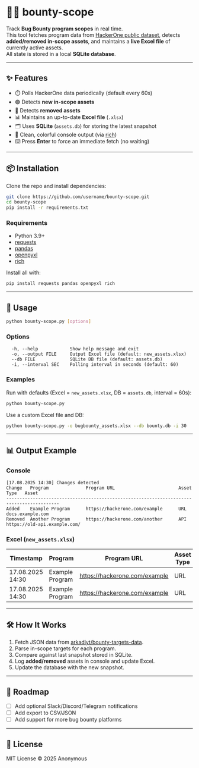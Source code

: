 # 🕵️‍♂️ bounty-scope

Track **Bug Bounty program scopes** in real time.  
This tool fetches program data from [HackerOne public dataset](https://github.com/arkadiyt/bounty-targets-data), detects **added/removed in-scope assets**, and maintains a **live Excel file** of currently active assets.  
All state is stored in a local **SQLite database**.

---

## ✨ Features
- ⏱️ Polls HackerOne data periodically (default every 60s)  
- 🟢 Detects **new in-scope assets**  
- 🔴 Detects **removed assets**  
- 📊 Maintains an up-to-date **Excel file** (`.xlsx`)  
- 🗂️ Uses **SQLite** (`assets.db`) for storing the latest snapshot  
- 🎨 Clean, colorful console output (via [rich](https://github.com/Textualize/rich))  
- ⌨️ Press **Enter** to force an immediate fetch (no waiting)  

---

## 📦 Installation

Clone the repo and install dependencies:

```bash
git clone https://github.com/username/bounty-scope.git
cd bounty-scope
pip install -r requirements.txt
```

### Requirements
- Python 3.9+
- [requests](https://pypi.org/project/requests/)  
- [pandas](https://pypi.org/project/pandas/)  
- [openpyxl](https://pypi.org/project/openpyxl/)  
- [rich](https://pypi.org/project/rich/)  

Install all with:
```bash
pip install requests pandas openpyxl rich
```

---

## 🚀 Usage

```bash
python bounty-scope.py [options]
```

### Options
```
  -h, --help            Show help message and exit
  -o, --output FILE     Output Excel file (default: new_assets.xlsx)
  --db FILE             SQLite DB file (default: assets.db)
  -i, --interval SEC    Polling interval in seconds (default: 60)
```

### Examples

Run with defaults (Excel = `new_assets.xlsx`, DB = `assets.db`, interval = 60s):
```bash
python bounty-scope.py
```

Use a custom Excel file and DB:
```bash
python bounty-scope.py -o bugbounty_assets.xlsx --db bounty.db -i 30
```

---

## 📊 Output Example

### Console
```
[17.08.2025 14:30] Changes detected
Change   Program              Program URL                        Asset Type   Asset
------------------------------------------------------------------------------------------
Added    Example Program      https://hackerone.com/example      URL          docs.example.com
Removed  Another Program      https://hackerone.com/another      API          https://old-api.example.com/
```

### Excel (`new_assets.xlsx`)
| Timestamp        | Program         | Program URL                           | Asset Type | Asset                        |
|------------------|----------------|----------------------------------------|------------|------------------------------|
| 17.08.2025 14:30 | Example Program | https://hackerone.com/example          | URL        | docs.example.com             |
| 17.08.2025 14:30 | Example Program | https://hackerone.com/example          | URL        | www.portal.example.com       |

---

## 🛠️ How It Works
1. Fetch JSON data from [arkadiyt/bounty-targets-data](https://github.com/arkadiyt/bounty-targets-data).  
2. Parse in-scope targets for each program.  
3. Compare against last snapshot stored in SQLite.  
4. Log **added/removed** assets in console and update Excel.  
5. Update the database with the new snapshot.  

---

## 📌 Roadmap
- [ ] Add optional Slack/Discord/Telegram notifications  
- [ ] Add export to CSV/JSON  
- [ ] Add support for more bug bounty platforms  

---

## 📜 License
MIT License © 2025 Anonymous

